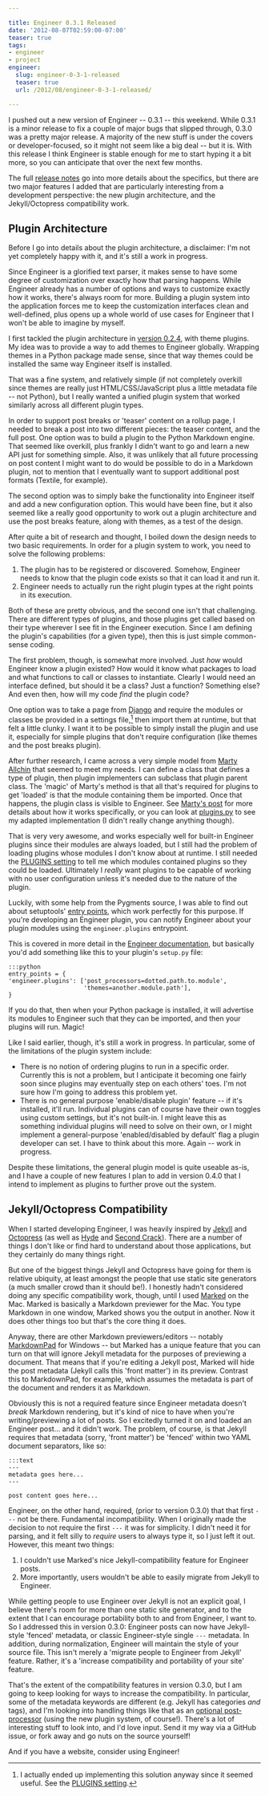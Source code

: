 ```yaml
---

title: Engineer 0.3.1 Released
date: '2012-08-07T02:59:00-07:00'
teaser: true
tags:
- engineer
- project
engineer:
  slug: engineer-0-3-1-released
  teaser: true
  url: /2012/08/engineer-0-3-1-released/

---
```


I pushed out a new version of Engineer -- 0.3.1 -- this weekend. While 0.3.1 is a minor release to fix a couple of major bugs that slipped through, 0.3.0 was a pretty major release. A majority of the new stuff is under the covers or developer-focused, so it might not seem like a big deal -- but it is. With this release I think Engineer is stable enough for me to start hyping it a bit more, so you can anticipate that over the next few months. 

The full [release notes][v0.3.0] go into more details about the specifics, but there are two major features I added that are particularly interesting from a development perspective: the new plugin architecture, and the Jekyll/Octopress compatibility work.

<!--more--> 

## Plugin Architecture 

Before I go into details about the plugin architecture, a disclaimer: I'm not yet completely happy with it, and it's still a work in progress.

Since Engineer is a glorified text parser, it makes sense to have some degree of customization over exactly how that parsing happens. While Engineer already has a number of options and ways to customize exactly how it works, there's always room for more. Building a plugin system into the application forces me to keep the customization interfaces clean and well-defined, plus opens up a whole world of use cases for Engineer that I won't be able to imagine by myself.

I first tackled the plugin architecture in [version 0.2.4][v0.2.4], with theme plugins. My idea was to provide a way to add themes to Engineer globally. Wrapping themes in a Python package made sense, since that way themes could be installed the same way Engineer itself is installed.

That was a fine system, and relatively simple (if not completely overkill since themes are really just HTML/CSS/JavaScript plus a little metadata file -- not Python), but I really wanted a unified plugin system that worked similarly across all different plugin types.

In order to support post breaks or 'teaser' content on a rollup page, I needed to break a post into two different pieces: the teaser content, and the full post. One option was to build a plugin to the Python Markdown engine. That seemed like overkill, plus frankly I didn't want to go and learn a new API just for something simple. Also, it was unlikely that all future processing on post content I might want to do would be possible to do in a Markdown plugin, not to mention that I eventually want to support additional post formats (Textile, for example).

The second option was to simply bake the functionality into Engineer itself and add a new configuration option. This would have been fine, but it also seemed like a really good opportunity to work out a plugin architecture and use the post breaks feature, along with themes, as a test of the design.

After quite a bit of research and thought, I boiled down the design needs to two basic requirements. In order for a plugin system to work, you need to solve the following problems:

1. The plugin has to be registered or discovered. Somehow, Engineer needs to know that the plugin code exists so that it can load it and run it.
2. Engineer needs to actually run the right plugin types at the right points in its execution.

Both of these are pretty obvious, and the second one isn't that challenging. There are different types of plugins, and those plugins get called based on their type wherever I see fit in the Engineer execution. Since I am defining the plugin's capabilities (for a given type), then this is just simple common-sense coding.

The first problem, though, is somewhat more involved. Just *how* would Engineer know a plugin existed? How would it know what packages to load and what functions to call or classes to instantiate. Clearly I would need an interface defined, but should it be a class? Just a function? Something else? And even then, how will my code *find* the plugin code?

One option was to take a page from [Django][] and require the modules or classes be provided in a settings file,[^eng1] then import them at runtime, but that felt a little clunky. I want it to be possible to simply install the plugin and use it, especially for simple plugins that don't require configuration (like themes and the post breaks plugin).

After further research, I came across a very simple model from [Marty Allchin][allchin] that seemed to meet my needs. I can define a class that defines a type of plugin, then plugin implementers can subclass that plugin parent class. The 'magic' of Marty's method is that all that's required for plugins to get 'loaded' is that the module containing them be imported. Once that happens, the plugin class is visible to Engineer. See [Marty's post][allchin] for more details about how it works specifically, or you can look at [plugins.py][] to see my adapted implementation (I didn't really change anything though).

That is very very awesome, and works especially well for built-in Engineer plugins since their modules are always loaded, but I still had the problem of loading plugins whose modules I don't know about at runtime. I still needed the [PLUGINS setting][] to tell me which modules contained plugins so they could be loaded. Ultimately I *really* want plugins to be capable of working with no user configuration unless it's needed due to the nature of the plugin.

Luckily, with some help from the Pygments source, I was able to find out about setuptools' [entry points][setuptools], which work perfectly for this purpose. If you're developing an Engineer plugin, you can notify Engineer about your plugin modules using the `engineer.plugins` entrypoint.

This is covered in more detail in the [Engineer documentation](http://engineer.readthedocs.org/en/latest/dev/plugins.html#loading-plugins), but basically you'd add something like this to your plugin's `setup.py` file:

    :::python
    entry_points = {
    'engineer.plugins': ['post_processors=dotted.path.to.module',
                         'themes=another.module.path'],
    }

If you do that, then when your Python package is installed, it will advertise its modules to Engineer such that they can be imported, and then your plugins will run. Magic!

Like I said earlier, though, it's still a work in progress. In particular, some of the limitations of the plugin system include:

- There is no notion of ordering plugins to run in a specific order. Currently this is not a problem, but I anticipate it becoming one fairly soon since plugins may eventually step on each others' toes. I'm not sure how I'm going to address this problem yet.
- There is no general purpose 'enable/disable plugin' feature -- if it's installed, it'll run. Individual plugins can of course have their own toggles using custom settings, but it's not built-in. I might leave this as something individual plugins will need to solve on their own, or I might implement a general-purpose 'enabled/disabled by default' flag a plugin developer can set. I have to think about this more. Again -- work in progress.

Despite these limitations, the general plugin model is quite useable as-is, and I have a couple of new features I plan to add in version 0.4.0 that I intend to implement as plugins to further prove out the system.


## Jekyll/Octopress Compatibility

When I started developing Engineer, I was heavily inspired by [Jekyll][] and [Octopress][] (as well as [Hyde][] and [Second Crack][]). There are a number of things I don't like or find hard to understand about those applications, but they certainly do many things right.

But one of the biggest things Jekyll and Octopress have going for them is relative ubiquity, at least amongst the people that use static site generators (a much smaller crowd than it should be!). I honestly hadn't considered doing any specific compatibility work, though, until I used [Marked](http://markedapp.com) on the Mac. Marked is basically a Markdown previewer for the Mac. You type Markdown in one window, Marked shows you the output in another. Now it does other things too but that's the core thing it does.

Anyway, there are other Markdown previewers/editors -- notably [MarkdownPad](http://markdownpad.com/) for Windows -- but Marked has a unique feature that you can turn on that will ignore Jekyll metadata for the purposes of previewing a document. That means that if you're editing a Jekyll post, Marked will hide the post metadata (Jekyll calls this 'front matter') in its preview. Contrast this to MarkdownPad, for example, which assumes the metadata is part of the document and renders it as Markdown.

Obviously this is not a required feature since Engineer metadata doesn't *break* Markdown rendering, but it's kind of nice to have when you're writing/previewing a lot of posts. So I excitedly turned it on and loaded an Engineer post... and it didn't work. The problem, of course, is that Jekyll requires that metadata (sorry, 'front matter') be 'fenced' within two YAML document separators, like so:

    :::text
    ---
    metadata goes here...
    ---

    post content goes here...

Engineer, on the other hand, required, (prior to version 0.3.0) that that first `---` not be there. Fundamental incompatibility. When I originally made the decision to not require the first `---` it was for simplicity. I didn't need it for parsing, and it felt silly to *require* users to always type it, so I just left it out. However, this meant two things:

1. I couldn't use Marked's nice Jekyll-compatibility feature for Engineer posts.
2. More importantly, users wouldn't be able to easily migrate from Jekyll to Engineer.

While getting people to use Engineer over Jekyll is not an explicit goal, I believe there's room for more than one static site generator, and to the extent that I can encourage portability both to and from Engineer, I want to. So I addressed this in version 0.3.0: Engineer posts can now have Jekyll-style 'fenced' metadata, or classic Engineer-style single `---` metadata. In addition, during normalization, Engineer will maintain the style of your source file. This isn't merely a 'migrate people to Engineer from Jekyll' feature. Rather, it's a 'increase compatibility and portability of your site' feature.

That's the extent of the compatibility features in version 0.3.0, but I am going to keep looking for ways to increase the compatibility. In particular, some of the metadata keywords are different (e.g. Jekyll has categories *and* tags), and I'm looking into handling things like that as an [optional post-processor](https://trello.com/c/GIYzDoMz) (using the new plugin system, of course!). There's a lot of interesting stuff to look into, and I'd love input. Send it my way via a GitHub issue, or fork away and go nuts on the source yourself!

And if you have a website, consider using Engineer!


[^eng1]: I actually ended up implementing this solution anyway since it seemed useful. See the [PLUGINS setting][].


[v0.3.0]: http://engineer.readthedocs.org/en/latest/changelog.html#version-0-3-0-july-22-2012
[v0.2.4]: http://engineer.readthedocs.org/en/latest/changelog.html#version-0-2-4-may-27-2012
[allchin]: http://martyalchin.com/2008/jan/10/simple-plugin-framework/
[Django]: https://docs.djangoproject.com/en/1.4/ref/settings/#std:setting-INSTALLED_APPS
[setuptools]: http://peak.telecommunity.com/DevCenter/setuptools#extensible-applications-and-frameworks
[PLUGINS setting]: http://engineer.readthedocs.org/en/latest/settings.html#engineer.conf.EngineerConfiguration.PLUGINS
[plugins.py]: https://github.com/tylerbutler/engineer/blob/master/engineer/plugins.py
[Jekyll]: http://jekyllrb.com/
[Octopress]: http://octopress.org/
[Second Crack]: https://github.com/marcoarment/secondcrack
[Hyde]: http://hyde.github.com/
